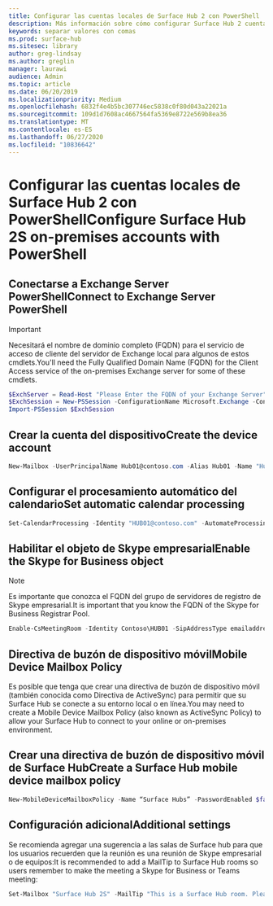 ```yaml
---
title: Configurar las cuentas locales de Surface Hub 2 con PowerShell
description: Más información sobre cómo configurar Surface Hub 2 cuentas locales con PowerShell
keywords: separar valores con comas
ms.prod: surface-hub
ms.sitesec: library
author: greg-lindsay
ms.author: greglin
manager: laurawi
audience: Admin
ms.topic: article
ms.date: 06/20/2019
ms.localizationpriority: Medium
ms.openlocfilehash: 6832f4e4b5bc307746ec5838c0f80d043a22021a
ms.sourcegitcommit: 109d1d7608ac4667564fa5369e8722e569b8ea36
ms.translationtype: MT
ms.contentlocale: es-ES
ms.lasthandoff: 06/27/2020
ms.locfileid: "10836642"
---
```

# <span data-ttu-id="bc590-104">Configurar las cuentas locales de Surface Hub 2 con PowerShell</span><span class="sxs-lookup"><span data-stu-id="bc590-104">Configure Surface Hub 2S on-premises accounts with PowerShell</span></span>

## <span data-ttu-id="bc590-105">Conectarse a Exchange Server PowerShell</span><span class="sxs-lookup"><span data-stu-id="bc590-105">Connect to Exchange Server PowerShell</span></span>

> [!IMPORTANT]
> <span data-ttu-id="bc590-106">Necesitará el nombre de dominio completo (FQDN) para el servicio de acceso de cliente del servidor de Exchange local para algunos de estos cmdlets.</span><span class="sxs-lookup"><span data-stu-id="bc590-106">You'll need the Fully Qualified Domain Name (FQDN) for the Client Access service of the on-premises Exchange server for some of these cmdlets.</span></span>

```PowerShell
$ExchServer = Read-Host "Please Enter the FQDN of your Exchange Server"
$ExchSession = New-PSSession -ConfigurationName Microsoft.Exchange -ConnectionUri http://$ExchServer/PowerShell/ -Authentication Kerberos -Credential (Get-Credential)
Import-PSSession $ExchSession
```

## <span data-ttu-id="bc590-107">Crear la cuenta del dispositivo</span><span class="sxs-lookup"><span data-stu-id="bc590-107">Create the device account</span></span>

```PowerShell
New-Mailbox -UserPrincipalName Hub01@contoso.com -Alias Hub01 -Name "Hub 01" -Room -EnableRoomMailboxAccount $true -RoomMailboxPassword (ConvertTo-SecureString -String <password> -AsPlainText -Force)
```

## <span data-ttu-id="bc590-108">Configurar el procesamiento automático del calendario</span><span class="sxs-lookup"><span data-stu-id="bc590-108">Set automatic calendar processing</span></span>

```PowerShell
Set-CalendarProcessing -Identity "HUB01@contoso.com" -AutomateProcessing AutoAccept -AddOrganizerToSubject $false –AllowConflicts   $false –DeleteComments $false -DeleteSubject $false -RemovePrivateProperty $false -AddAdditionalResponse $true -AdditionalResponse "This room is equipped with a Surface Hub"
```

## <span data-ttu-id="bc590-109">Habilitar el objeto de Skype empresarial</span><span class="sxs-lookup"><span data-stu-id="bc590-109">Enable the Skype for Business object</span></span>

> [!NOTE]
> <span data-ttu-id="bc590-110">Es importante que conozca el FQDN del grupo de servidores de registro de Skype empresarial.</span><span class="sxs-lookup"><span data-stu-id="bc590-110">It is important that you know the FQDN of the Skype for Business Registrar Pool.</span></span>

```PowerShell
Enable-CsMeetingRoom -Identity Contoso\HUB01 -SipAddressType emailaddress -RegistrarPool SfbIEFE01.contoso.local
```

## <span data-ttu-id="bc590-111">Directiva de buzón de dispositivo móvil</span><span class="sxs-lookup"><span data-stu-id="bc590-111">Mobile Device Mailbox Policy</span></span>

<span data-ttu-id="bc590-112">Es posible que tenga que crear una directiva de buzón de dispositivo móvil (también conocida como Directiva de ActiveSync) para permitir que su Surface Hub se conecte a su entorno local o en línea.</span><span class="sxs-lookup"><span data-stu-id="bc590-112">You may need to create a Mobile Device Mailbox Policy (also known as ActiveSync Policy) to allow your Surface Hub to connect to your online or on-premises environment.</span></span>

## <span data-ttu-id="bc590-113">Crear una directiva de buzón de dispositivo móvil de Surface Hub</span><span class="sxs-lookup"><span data-stu-id="bc590-113">Create a Surface Hub mobile device mailbox policy</span></span>

```PowerShell
New-MobileDeviceMailboxPolicy -Name “Surface Hubs” -PasswordEnabled $false
```

## <span data-ttu-id="bc590-114">Configuración adicional</span><span class="sxs-lookup"><span data-stu-id="bc590-114">Additional settings</span></span>

<span data-ttu-id="bc590-115">Se recomienda agregar una sugerencia a las salas de Surface hub para que los usuarios recuerden que la reunión es una reunión de Skype empresarial o de equipos:</span><span class="sxs-lookup"><span data-stu-id="bc590-115">It is recommended to add a MailTip to Surface Hub rooms so users remember to make the meeting a Skype for Business or Teams meeting:</span></span>

```PowerShell
Set-Mailbox "Surface Hub 2S" -MailTip "This is a Surface Hub room. Please make sure this is a Microsoft Teams meeting."
```
